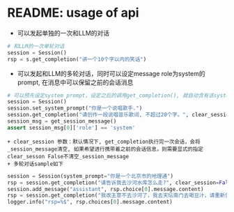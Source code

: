 # README: usage of api

- 可以发起单独的一次和LLM的对话

```python
# 和LLM的一次单轮对话
session = Session()
rsp = s.get_completion("讲一个10个字以内的笑话")

```

- 可以发起和LLM的多轮对话，同时可以设定message role为system的prompt, 在消息中可以保留之前的会话消息

```python
# 可以预先设定system prompt，设定之后的调用get_completion(), 就自动含有该system prompt
session = Session()
session.set_system_prompt("你是一个说唱歌手.")
session.get_completion("请创作一段说唱音乐歌词, 不超过20个字。", clear_session=False)
session_msg = get_session_message()
assert session_msg[0]['role'] == 'system'
```
    + clear_session 参数：默认情况下, get_completion执行完一次会话，会将_session_message清空, 如果希望进行携带着之前的会话信息，则需要显式的指定clear_sesson False不清空_session_message
    + 多轮对话sample如下

```python
session = Session(system_prompt="你是一个北京市的地理通")
rsp = session.get_completion("请告诉我去沙河水库怎么走?", clear_session=False)
session.add_message("assistant", rsp.choice[0].message.content)
rsp = session.get_completion("我改主意不去沙河了，我去天坛南门去喝豆汁，请重新告诉我怎么走")
logger.info("rsp=%$", rsp.choices[0].message.content)
```